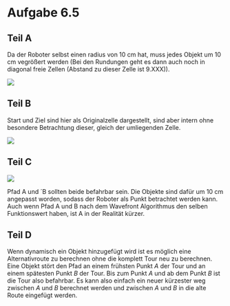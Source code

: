 # Aufgabe 6.5

## Teil A

Da der Roboter selbst einen radius von 10 cm hat, muss jedes Objekt um 10 cm vegrößert werden (Bei den Rundungen geht es dann auch noch in diagonal freie Zellen (Abstand zu dieser Zelle ist 9.XXX)).

![](/Users/marcelhundorf/Uni/Master/3.%20Semester/robotik/Lösungen/src/blatt06_gruppe11_zusatz/Bilder/Teil_A.png)



## Teil B

Start und Ziel sind hier als Originalzelle dargestellt, sind aber intern ohne besondere Betrachtung dieser, gleich der umliegenden Zelle.

![](/Users/marcelhundorf/Uni/Master/3.%20Semester/robotik/Lösungen/src/blatt06_gruppe11_zusatz/Bilder/Teil_B.png)



## Teil C

![](/Users/marcelhundorf/Uni/Master/3.%20Semester/robotik/Lösungen/src/blatt06_gruppe11_zusatz/Bilder/Teil_C.png)

Pfad A und ´B sollten beide befahrbar sein. Die Objekte sind dafür um 10 cm angepasst worden, sodass der Roboter als Punkt betrachtet werden kann. Auch wenn Pfad A und B nach dem Wavefront Algorithmus den selben Funktionswert haben, ist A in der Realität kürzer.



## Teil D

Wenn dynamisch ein Objekt hinzugefügt wird ist es möglich eine Alternativroute zu berechnen ohne die komplett Tour neu zu berechnen. Eine Objekt stört den Pfad an einem frühsten Punkt $A$ der Tour und an einem spätesten Punkt $B$ der Tour.  Bis zum Punkt $A$ und ab dem Punkt $B$ ist die Tour also befahrbar. Es kann also einfach ein neuer kürzester weg zwischen $A$ und $B$ berechnet werden und zwischen $A$ und $B$ in die alte Route eingefügt werden.


